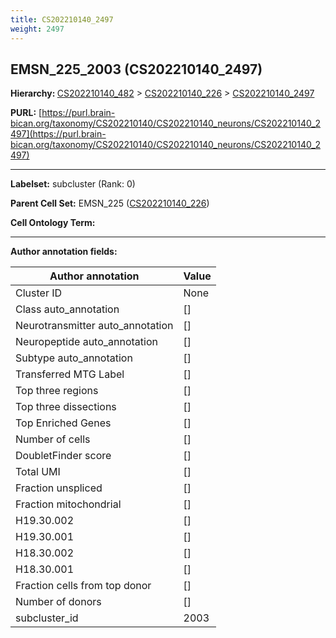 ```yaml
---
title: CS202210140_2497
weight: 2497
---
```

## EMSN_225_2003 (CS202210140_2497)
<b>Hierarchy: </b>
[CS202210140_482](../CS202210140_482) >
[CS202210140_226](../CS202210140_226) >
[CS202210140_2497](../CS202210140_2497)

**PURL:** [https://purl.brain-bican.org/taxonomy/CS202210140/CS202210140_neurons/CS202210140_2497](https://purl.brain-bican.org/taxonomy/CS202210140/CS202210140_neurons/CS202210140_2497)

---


**Labelset:** subcluster (Rank: 0)

**Parent Cell Set:** EMSN_225 ([CS202210140_226](../CS202210140_226))



**Cell Ontology Term:** 

[MARKER GENES.]: #


---

[TRANSFERRED ANNOTATIONS.]: #


[AUTHOR ANNOTATION FIELDS.]: #


**Author annotation fields:**

| Author annotation | Value |
|-------------------|-------|
|Cluster ID|None|
|Class auto_annotation|[]|
|Neurotransmitter auto_annotation|[]|
|Neuropeptide auto_annotation|[]|
|Subtype auto_annotation|[]|
|Transferred MTG Label|[]|
|Top three regions|[]|
|Top three dissections|[]|
|Top Enriched Genes|[]|
|Number of cells|[]|
|DoubletFinder score|[]|
|Total UMI|[]|
|Fraction unspliced|[]|
|Fraction mitochondrial|[]|
|H19.30.002|[]|
|H19.30.001|[]|
|H18.30.002|[]|
|H18.30.001|[]|
|Fraction cells from top donor|[]|
|Number of donors|[]|
|subcluster_id|2003|
